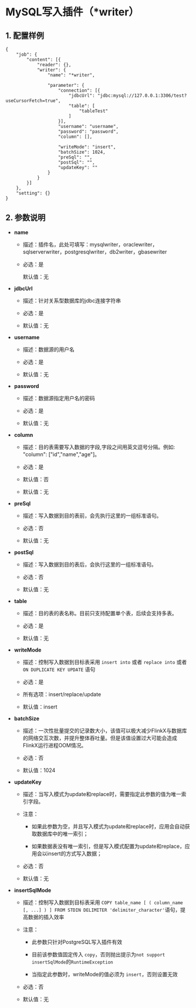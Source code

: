 # MySQL写入插件（*writer）

## 1. 配置样例

```
{
    "job": {
        "content": [{
            "reader": {},
            "writer": {
                "name": "*writer",

                "parameter": {
                    "connection": [{
                        "jdbcUrl": "jdbc:mysql://127.0.0.1:3306/test?useCursorFetch=true",
                        "table": [
                            "tableTest"
                        ]
                    }],
                    "username": "username",
                    "password": "password",
                    "column": [],

                    "writeMode": "insert",
                    "batchSize": 1024,
                    "preSql": "",
                    "postSql": "",
                    "updateKey": ""
                }
            }
        }]
    },
    "setting": {}
}
```

## 2. 参数说明

* **name**
  
  * 描述：插件名，此处可填写：mysqlwriter，oraclewriter，sqlserverwriter，postgresqlwriter，db2writer，gbasewriter
  
  * 必选：是
    
    默认值：无

* **jdbcUrl**
  
  * 描述：针对关系型数据库的jdbc连接字符串
  
  * 必选：是 
  
  * 默认值：无 

* **username**
  
  * 描述：数据源的用户名
  
  * 必选：是 
  
  * 默认值：无

* **password**
  
  * 描述：数据源指定用户名的密码
  
  * 必选：是 
  
  * 默认值：无

* **column**
  
  * 描述：目的表需要写入数据的字段,字段之间用英文逗号分隔。例如: "column": ["id","name","age"]。
  
  * 必选：是
  
  * 默认值：否 
  
  * 默认值：无 

* **preSql**
  
  * 描述：写入数据到目的表前，会先执行这里的一组标准语句。
  
  * 必选：否 
  
  * 默认值：无 

* **postSql**
  
  * 描述：写入数据到目的表后，会执行这里的一组标准语句。
  
  * 必选：否 
  
  * 默认值：无 

* **table**
  
  * 描述：目的表的表名称。目前只支持配置单个表，后续会支持多表。
  
  * 必选：是 
  
  * 默认值：无 

* **writeMode**
  
  * 描述：控制写入数据到目标表采用 `insert into` 或者 `replace into` 或者 `ON DUPLICATE KEY UPDATE` 语句
  
  * 必选：是 
  
  * 所有选项：insert/replace/update 
  
  * 默认值：insert 

* **batchSize**
  
  * 描述：一次性批量提交的记录数大小，该值可以极大减少FlinkX与数据库的网络交互次数，并提升整体吞吐量。但是该值设置过大可能会造成FlinkX运行进程OOM情况。
  
  * 必选：否
  
  * 默认值：1024 

* **updateKey**
  
  * 描述：当写入模式为update和replace时，需要指定此参数的值为唯一索引字段。
  
  * 注意：
    
    * 如果此参数为空，并且写入模式为update和replace时，应用会自动获取数据库中的唯一索引；
    
    * 如果数据表没有唯一索引，但是写入模式配置为update和replace，应用会以insert的方式写入数据；
  
  * 必选：否
  
  * 默认值：无
  
* **insertSqlMode**

  * 描述：控制写入数据到目标表采用  `COPY table_name [ ( column_name [, ...] ) ] FROM STDIN DELIMITER 'delimiter_character'`语句，提高数据的插入效率
  
  * 注意：
  
    * 此参数只针对PostgreSQL写入插件有效
    
    * 目前该参数值固定传入 `copy`，否则抛出提示为`not support insertSqlMode`的`RuntimeException`
    
    * 当指定此参数时，writeMode的值必须为 `insert`，否则设置无效
    
  * 必选：否
  
  * 默认值：无  
